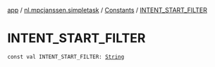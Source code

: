 [app](../../index.md) / [nl.mpcjanssen.simpletask](../index.md) / [Constants](index.md) / [INTENT_START_FILTER](.)

# INTENT_START_FILTER

`const val INTENT_START_FILTER: `[`String`](https://kotlinlang.org/api/latest/jvm/stdlib/kotlin/-string/index.html)